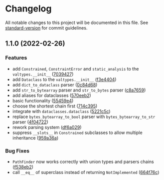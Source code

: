 # Changelog

All notable changes to this project will be documented in this file. See [standard-version](https://github.com/conventional-changelog/standard-version) for commit guidelines.

## 1.1.0 (2022-02-26)


### Features

* add `Constrained`, `ConstraintError` and `static_analysis` to the `valtypes.__init__` ([7039427](https://github.com/LeeeeT/valtypes/commit/7039427f16dccfc2092138f6aabef1f5ba2ea19f))
* add `Dataclass` to the `valtypes.__init__` ([f3e4404](https://github.com/LeeeeT/valtypes/commit/f3e44042bfe07112de7d73fe88385e24bf2d623e))
* add `dict_to_dataclass` parser ([0c84d68](https://github.com/LeeeeT/valtypes/commit/0c84d6824217d7f4fc69e6ebc087e50ad1af03da))
* add `str_to_bytearray` parser and `str_to_bytes` parser ([c8a7659](https://github.com/LeeeeT/valtypes/commit/c8a7659d00c1b10c80646d711d8534efa2e445de))
* add aliases for dataclasses ([570eeb2](https://github.com/LeeeeT/valtypes/commit/570eeb260f1cee775db2183211ae045ce8a714e0))
* basic functionality ([55459e4](https://github.com/LeeeeT/valtypes/commit/55459e4c8bf9309469402a495e1ae6149707feab))
* choose the shortest chain first ([714c395](https://github.com/LeeeeT/valtypes/commit/714c3959e8ab79db6bc8fe2185642fbc2ea6ceac))
* integrate with `dataclasses.dataclass` ([5221c5c](https://github.com/LeeeeT/valtypes/commit/5221c5c57f5ba405afdf61c6a5c4792a20ec5940))
* replace `bytes_bytearray_to_bool` parser with `bytes_bytearray_to_str` parser ([4f04722](https://github.com/LeeeeT/valtypes/commit/4f0472270c4b9c63e836e2de82d520d28c765c7b))
* rework parsing system ([df6a029](https://github.com/LeeeeT/valtypes/commit/df6a029022d724693176dd33c3e00d21d360711a))
* suppress `__slots__` in `Constrained` subclasses to allow multiple inheritance ([959a36a](https://github.com/LeeeeT/valtypes/commit/959a36a5e5957df3288e5a7a0a0e71855f268558))


### Bug Fixes

* `PathFinder` now works correctly with union types and parsers chains ([f538eb2](https://github.com/LeeeeT/valtypes/commit/f538eb26507d9532b087a9167a3b1b303cf0890a))
* call `__eq__` of superclass instead of returning `NotImplemented` ([664f76c](https://github.com/LeeeeT/valtypes/commit/664f76c501b0c38bc2ce018b49cd72e86b9a7c7e))
